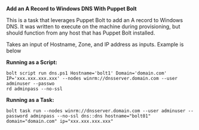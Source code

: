 __Add an A Record to Windows DNS With Puppet Bolt__

This is a task that leverages Puppet Bolt to add an A record to Windows DNS. It was written to execute on the machine during provisioning, but should function from any host that has Puppet Bolt installed. 

Takes an input of Hostname, Zone, and IP address as inputs. Example is below 

__Running as a Script:__ 

```
bolt script run dns.ps1 Hostname='bolt1' Domain='domain.com' IP='xxx.xxx.xxx.xxx' --nodes winrm://dnsserver.domain.com --user adminuser --passwo
rd adminpass --no-ssl
```
__Running as a Task:__
```
bolt task run --nodes winrm://dnsserver.domain.com --user adminuser --password adminpass --no-ssl dns::dns hostname="bolt01" domain="domain.com" ip="xxx.xxx.xxx.xxx"
```
